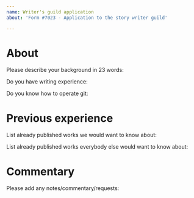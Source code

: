 ```yaml
---
name: Writer's guild application
about: 'Form #7023 - Application to the story writer guild'

---
```


# About

Please describe your background in 23 words:

Do you have writing experience:

Do you know how to operate git:

# Previous experience

List already published works we would want to know about:

List already published works everybody else would want to know about:

# Commentary

Please add any notes/commentary/requests:
